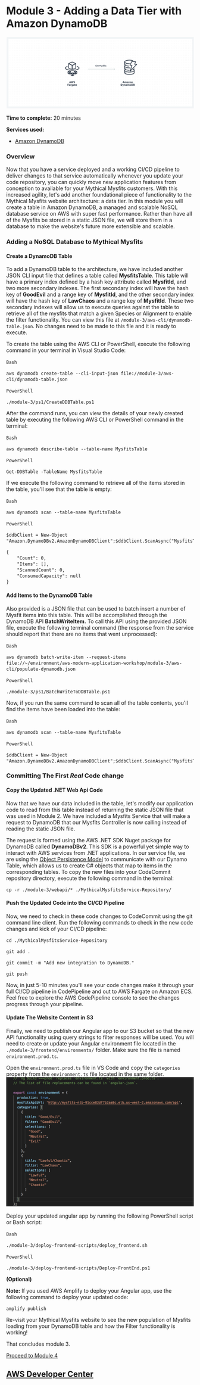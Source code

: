 # Module 3 - Adding a Data Tier with Amazon DynamoDB

![Architecture](/images/module-3/architecture-module-3.png)

**Time to complete:** 20 minutes

**Services used:**
* [Amazon DynamoDB](https://aws.amazon.com/dynamodb/)

### Overview

Now that you have a service deployed and a working CI/CD pipeline to deliver changes to that service automatically whenever you update your code repository, you can quickly move new application features from conception to available for your Mythical Mysfits customers.  With this increased agility, let's add another foundational piece of functionality to the Mythical Mysfits website architecture: a data tier.  In this module you will create a table in Amazon DynamoDB, a managed and scalable NoSQL database service on AWS with super fast performance.  Rather than have all of the Mysfits be stored in a static JSON file, we will store them in a database to make the website's future more extensible and scalable.

### Adding a NoSQL Database to Mythical Mysfits

#### Create a DynamoDB Table

To add a DynamoDB table to the architecture, we have included another JSON CLI input file that defines a table called **MysfitsTable**. This table will have a primary index defined by a hash key attribute called **MysfitId**, and two more secondary indexes.  The first secondary index will have the hash key of **GoodEvil** and a range key of **MysfitId**, and the other secondary index will have the hash key of **LawChaos** and a range key of **MysfitId**.  These two secondary indexes will allow us to execute queries against the table to retrieve all of the mysfits that match a given Species or Alignment to enable the filter functionality.  You can view this file at `/module-3/aws-cli/dynamodb-table.json`. No changes need to be made to this file and it is ready to execute.

To create the table using the AWS CLI or PowerShell, execute the following command in your terminal in Visual Studio Code:

`Bash`
```
aws dynamodb create-table --cli-input-json file://module-3/aws-cli/dynamodb-table.json
```
`PowerShell`
```
./module-3/ps1/CreateDDBTable.ps1
```

After the command runs, you can view the details of your newly created table by executing the following AWS CLI or PowerShell command in the terminal:

`Bash`
```
aws dynamodb describe-table --table-name MysfitsTable
```
`PowerShell`
```
Get-DDBTable -TableName MysfitsTable
```

If we execute the following command to retrieve all of the items stored in the table, you'll see that the table is empty:

`Bash`
```
aws dynamodb scan --table-name MysfitsTable
```
`PowerShell`
```
$ddbClient = New-Object "Amazon.DynamoDBv2.AmazonDynamoDBClient";$ddbClient.ScanAsync("MysfitsTable").Result;
```

```
{
    "Count": 0,
    "Items": [],
    "ScannedCount": 0,
    "ConsumedCapacity": null
}
```

#### Add Items to the DynamoDB Table

Also provided is a JSON file that can be used to batch insert a number of Mysfit items into this table.  This will be accomplished through the DynamoDB API **BatchWriteItem.** To call this API using the provided JSON file, execute the following terminal command (the response from the service should report that there are no items that went unprocessed):

`Bash`
```
aws dynamodb batch-write-item --request-items file://~/environment/aws-modern-application-workshop/module-3/aws-cli/populate-dynamodb.json
```
`PowerShell`
```
./module-3/ps1/BatchWriteToDDBTable.ps1
```

Now, if you run the same command to scan all of the table contents, you'll find the items have been loaded into the table:

`Bash`
```
aws dynamodb scan --table-name MysfitsTable
```
`PowerShell`
```
$ddbClient = New-Object "Amazon.DynamoDBv2.AmazonDynamoDBClient";$ddbClient.ScanAsync("MysfitsTable").Result;
```

### Committing The First *Real* Code change

#### Copy the Updated .NET Web Api Code
Now that we have our data included in the table, let's modify our application code to read from this table instead of returning the static JSON file that was used in Module 2.  We have included a Mysfits Service that will make a request to DynamoDB that our Mysfits Controller is now calling instead of reading the static JSON file.

The request is formed using the AWS .NET SDK Nuget package for DynamoDB called **DynamoDBv2**. This SDK is a powerful yet simple way to interact with AWS services from .NET applications.  In our service file, we are using the [Object Persistence Model](https://docs.aws.amazon.com/amazondynamodb/latest/developerguide/DotNetSDKHighLevel.html) to communicate with our Dynamo Table, which allows us to create C# objects that map to items in the corresponding tables. To copy the new files into your CodeCommit repository directory, execute the following command in the terminal:

```
cp -r ./module-3/webapi/* ./MythicalMysfitsService-Repository/
```

#### Push the Updated Code into the CI/CD Pipeline

Now, we need to check in these code changes to CodeCommit using the git command line client.  Run the following commands to check in the new code changes and kick of your CI/CD pipeline:

```
cd ./MythicalMysfitsService-Repository
```

```
git add .
```

```
git commit -m "Add new integration to DynamoDB."
```

```
git push
```

Now, in just 5-10 minutes you'll see your code changes make it through your full CI/CD pipeline in CodePipeline and out to AWS Fargate on Amazon ECS.  Feel free to explore the AWS CodePipeline console to see the changes progress through your pipeline.

#### Update The Website Content in S3

Finally, we need to publish our Angular app to our S3 bucket so that the new API functionality using query strings to filter responses will be used.  You will need to create or update your Angular environment file located in the `./module-3/frontend/environments/` folder. Make sure the file is named `environment.prod.ts`.

Open the `environment.prod.ts` file in VS Code and copy the `categories` property from the `environment.ts` file located in the same folder.
![update-angular-environment](/images/module-3/update-angular-environment.png)

Deploy your updated angular app by running the following PowerShell script or Bash script:

`Bash`
```
./module-3/deploy-frontend-scripts/deploy_frontend.sh
```
`PowerShell`
```
./module-3/deploy-frontend-scripts/Deploy-FrontEnd.ps1
```
**(Optional)**

**Note:** If you used AWS Amplify to deploy your Angular app, use the following command to deploy your updated code:
```
amplify publish
```

Re-visit your Mythical Mysfits website to see the new population of Mysfits loading from your DynamoDB table and how the Filter functionality is working!

That concludes module 3.

[Proceed to Module 4](/module-4)


## [AWS Developer Center](https://developer.aws)
